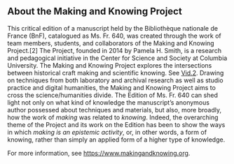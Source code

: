 ## About the Making and Knowing Project

This critical edition of a manuscript held by the Bibliothèque nationale
de France (BnF), catalogued as Ms. Fr. 640, was created through the work
of team members, students, and collaborators of the Making and Knowing
Project.\[2\] The Project, founded in 2014 by Pamela H. Smith, is a
research and pedagogical initiative in the Center for Science and
Society at Columbia University. The Making and Knowing Project explores
the intersections between historical craft making and scientific
knowing. See
[Vid.2](https://drive.google.com/file/d/1eVIGM-dzCAVxZsoHEsCMEzLRrOaBM2y0/view?usp=drivesdk).
Drawing on techniques from both laboratory and archival research as well
as studio practice and digital humanities, the Making and Knowing
Project aims to cross the science/humanities divide. The Edition of Ms.
Fr. 640 can shed light not only on what kind of knowledge the
manuscript’s anonymous author possessed about techniques and
materials, but also, more broadly, how the work of *making* was related
to *knowing*. Indeed, the overarching theme of the Project and its work
on the Edition has been to show the ways in which *making is an
epistemic activity*, or, in other words, a form of knowing, rather than
simply an applied form of a higher type of knowledge.

For more information, see https://www.makingandknowing.org.
